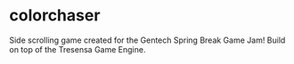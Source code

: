 colorchaser
===========

Side scrolling game created for the Gentech Spring Break Game Jam! Build on top of the Tresensa Game Engine. 
